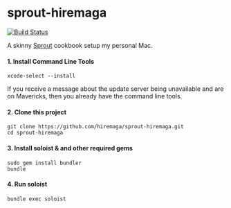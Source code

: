 # sprout-hiremaga

[![Build Status](https://travis-ci.org/hiremaga/sprout-hiremaga.png?branch=master)](https://travis-ci.org/hiremaga/sprout-hiremaga)

A skinny [Sprout](https://github.com/pivotal-sprout) cookbook setup my personal Mac.

#### 1. Install Command Line Tools

    xcode-select --install

If you receive a message about the update server being unavailable and are on Mavericks, then you already have the command line tools.

#### 2. Clone this project

    git clone https://github.com/hiremaga/sprout-hiremaga.git
    cd sprout-hiremaga

#### 3. Install soloist & and other required gems

    sudo gem install bundler
    bundle

#### 4. Run soloist

    bundle exec soloist
